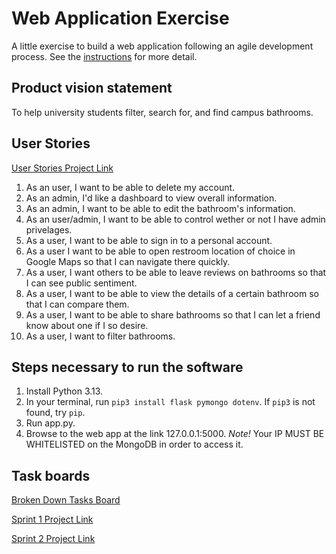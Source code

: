 # Web Application Exercise

A little exercise to build a web application following an agile development process. See the [instructions](instructions.md) for more detail.

## Product vision statement

To help university students filter, search for, and find campus bathrooms.

## User Stories

[User Stories Project Link](https://github.com/orgs/software-students-spring2025/projects/13/views/1)
1. As an user, I want to be able to delete my account. 
2. As an admin, I'd like a dashboard to view overall information.
3. As an admin, I want to be able to edit the bathroom's information.
4. As an user/admin, I want to be able to control wether or not I have admin privelages.
5. As a user, I want to be able to sign in to a personal account.
6. As a user I want to be able to open restroom location of choice in Google Maps so that I can navigate there quickly.
7. As a user, I want others to be able to leave reviews on bathrooms so that I can see public sentiment.
8. As a user, I want to be able to view the details of a certain bathroom so that I can compare them.
9. As a user, I want to be able to share bathrooms so that I can let a friend know about one if I so desire.
10. As a user, I want to filter bathrooms.


## Steps necessary to run the software

1. Install Python 3.13.
2. In your terminal, run `pip3 install flask pymongo dotenv`. If `pip3` is not found, try `pip`.
3. Run app.py.
4. Browse to the web app at the link 127.0.0.1:5000.
*Note!* Your IP MUST BE WHITELISTED on the MongoDB in order to access it.
   
## Task boards

[Broken Down Tasks Board](https://github.com/orgs/software-students-spring2025/projects/36)

[Sprint 1 Project Link](https://github.com/orgs/software-students-spring2025/projects/140/views/1)

[Sprint 2 Project Link](https://github.com/orgs/software-students-spring2025/projects/141/views/1)
